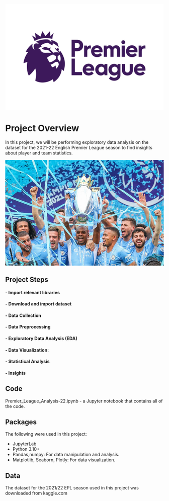 ![alt text](https://github.com/sujeet424/English-Premier-League-Insights-In-Depth-Analysis-of-Football/blob/master/Premier_League-Logo.png?raw=true)
# Project Overview   
In this project, we will be performing exploratory data analysis on the dataset for the 2021-22 English Premier League season to find insights about player and team statistics.

![alt text](https://github.com/sujeet424/English-Premier-League-Insights-In-Depth-Analysis-of-Football/blob/master/winner.jpg?raw=true)

## Project Steps
    
#### - Import relevant libraries
#### - Download and import dataset
#### - Data Collection
#### - Data Preprocessing
#### - Exploratory Data Analysis (EDA)
#### - Data Visualization:
#### - Statistical Analysis
#### - Insights


## Code
Premier_League_Analysis-22.ipynb - a Jupyter notebook that contains all of the code.

## Packages 
The following were used in this project:
- JupyterLab
- Python 3.10+
- Pandas,numpy: For data manipulation and analysis.
- Matplotlib, Seaborn, Plotly: For data visualization.


## Data
The dataset for the 2021/22 EPL season used in this project was downloaded from kaggle.com
